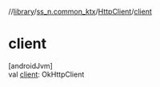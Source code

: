 //[library](../../../index.md)/[ss_n.common_ktx](../index.md)/[HttpClient](index.md)/[client](client.md)

# client

[androidJvm]\
val [client](client.md): OkHttpClient
